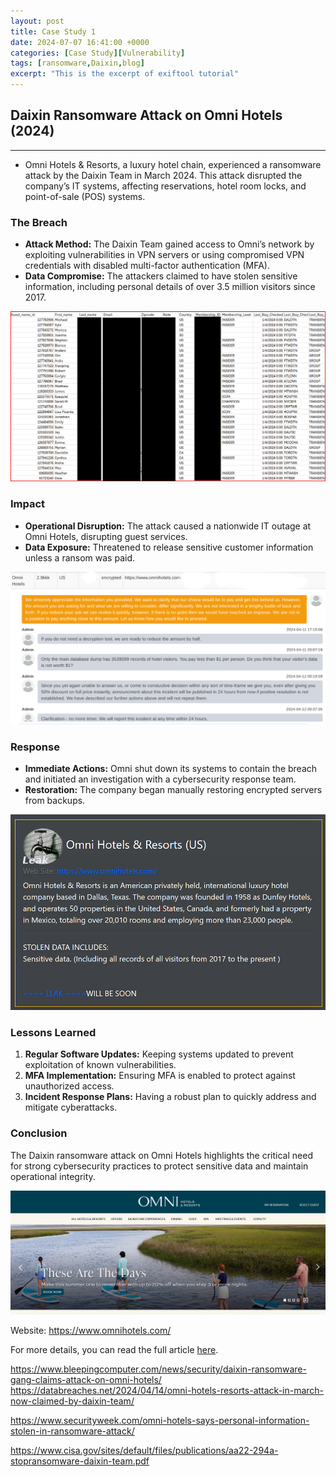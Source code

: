 ```yaml
---
layout: post
title: Case Study 1
date: 2024-07-07 16:41:00 +0000
categories: [Case Study][Vulnerability]
tags: [ransomware,Daixin,blog]
excerpt: "This is the excerpt of exiftool tutorial"
---
```


## Daixin Ransomware Attack on Omni Hotels (2024) ##

---

- Omni Hotels & Resorts, a luxury hotel chain, experienced a ransomware attack by the Daixin Team in March 2024. This attack disrupted the company’s IT systems, affecting reservations, hotel room locks, and point-of-sale (POS) systems.

### The Breach

- **Attack Method:** The Daixin Team gained access to Omni’s network by exploiting vulnerabilities in VPN servers or using compromised VPN credentials with disabled multi-factor authentication (MFA).
- **Data Compromise:** The attackers claimed to have stolen sensitive information, including personal details of over 3.5 million visitors since 2017.

![Omni_last_sample_redacted.png](/assets/img/blog/vuln/ransomeware/Daixin%20Ransomware%20Attack%20on%20Omni%20Hotels%20(2024)%202068c2a4671c41ce856cc27723ad5eb1/Omni_last_sample_redacted.png)

### Impact

- **Operational Disruption:** The attack caused a nationwide IT outage at Omni Hotels, disrupting guest services.
- **Data Exposure:** Threatened to release sensitive customer information unless a ransom was paid.

![omni_chat.png](/assets/img/blog/vuln/ransomeware/Daixin%20Ransomware%20Attack%20on%20Omni%20Hotels%20(2024)%202068c2a4671c41ce856cc27723ad5eb1/omni_chat.png)

### Response

- **Immediate Actions:** Omni shut down its systems to contain the breach and initiated an investigation with a cybersecurity response team.
- **Restoration:** The company began manually restoring encrypted servers from backups.

![Untitled](/assets/img/blog/vuln/ransomeware/Daixin%20Ransomware%20Attack%20on%20Omni%20Hotels%20(2024)%202068c2a4671c41ce856cc27723ad5eb1/Untitled.png)

### Lessons Learned

1. **Regular Software Updates:** Keeping systems updated to prevent exploitation of known vulnerabilities.
2. **MFA Implementation:** Ensuring MFA is enabled to protect against unauthorized access.
3. **Incident Response Plans:** Having a robust plan to quickly address and mitigate cyberattacks.

### Conclusion

The Daixin ransomware attack on Omni Hotels highlights the critical need for strong cybersecurity practices to protect sensitive data and maintain operational integrity.

![Untitled](/assets/img/blog/vuln/ransomeware/Daixin%20Ransomware%20Attack%20on%20Omni%20Hotels%20(2024)%202068c2a4671c41ce856cc27723ad5eb1/Untitled%201.png)

Website: https://www.omnihotels.com/

For more details, you can read the full article [here](https://www.bleepingcomputer.com/news/security/daixin-ransomware-gang-claims-attack-on-omni-hotels/).

https://www.bleepingcomputer.com/news/security/daixin-ransomware-gang-claims-attack-on-omni-hotels/
https://databreaches.net/2024/04/14/omni-hotels-resorts-attack-in-march-now-claimed-by-daixin-team/

https://www.securityweek.com/omni-hotels-says-personal-information-stolen-in-ransomware-attack/

https://www.cisa.gov/sites/default/files/publications/aa22-294a-stopransomware-daixin-team.pdf